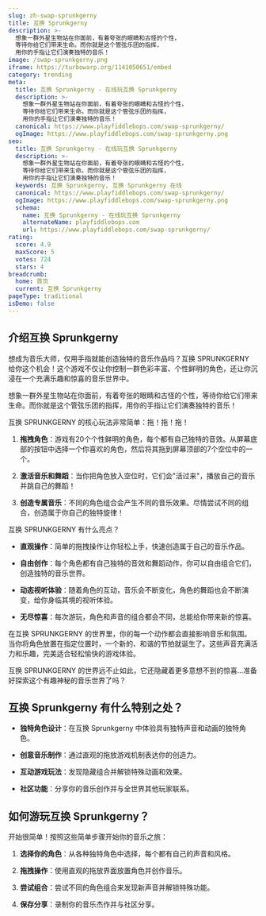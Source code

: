 ```yaml
---
slug: zh-swap-sprunkgerny
title: 互换 Sprunkgerny
description: >-
  想象一群外星生物站在你面前，有着夸张的眼睛和古怪的个性，
  等待你给它们带来生命。而你就是这个管弦乐团的指挥，
  用你的手指让它们演奏独特的音乐！
image: /swap-sprunkgerny.png
iframe: https://turbowarp.org/1141050651/embed
category: trending
meta:
  title: 互换 Sprunkgerny - 在线玩互换 Sprunkgerny
  description: >-
    想象一群外星生物站在你面前，有着夸张的眼睛和古怪的个性，
    等待你给它们带来生命。而你就是这个管弦乐团的指挥，
    用你的手指让它们演奏独特的音乐！
  canonical: https://www.playfiddlebops.com/swap-sprunkgerny/
  ogImage: https://www.playfiddlebops.com/swap-sprunkgerny.png
seo:
  title: 互换 Sprunkgerny - 在线玩互换 Sprunkgerny
  description: >-
    想象一群外星生物站在你面前，有着夸张的眼睛和古怪的个性，
    等待你给它们带来生命。而你就是这个管弦乐团的指挥，
    用你的手指让它们演奏独特的音乐！
  keywords: 互换 Sprunkgerny, 互换 Sprunkgerny 在线
  canonical: https://www.playfiddlebops.com/swap-sprunkgerny/
  ogImage: https://www.playfiddlebops.com/swap-sprunkgerny.png
  schema:
    name: 互换 Sprunkgerny - 在线玩互换 Sprunkgerny
    alternateName: playfiddlebops.com
    url: https://www.playfiddlebops.com/swap-sprunkgerny/
rating:
  score: 4.9
  maxScore: 5
  votes: 724
  stars: 4
breadcrumb:
  home: 首页
  current: 互换 Sprunkgerny
pageType: traditional
isDemo: false
---
```


## 介绍互换 Sprunkgerny

想成为音乐大师，仅用手指就能创造独特的音乐作品吗？互换 SPRUNKGERNY 给你这个机会！这个游戏不仅让你控制一群色彩丰富、个性鲜明的角色，还让你沉浸在一个充满乐趣和惊喜的音乐世界中。

想象一群外星生物站在你面前，有着夸张的眼睛和古怪的个性，等待你给它们带来生命。而你就是这个管弦乐团的指挥，用你的手指让它们演奏独特的音乐！

互换 SPRUNKGERNY 的核心玩法非常简单：拖！拖！拖！

1. **拖拽角色**：游戏有20个个性鲜明的角色，每个都有自己独特的音效。从屏幕底部的按钮中选择一个你喜欢的角色，然后将其拖到屏幕顶部的7个空位中的一个。

1. **激活音乐和舞蹈**：当你把角色放入空位时，它们会"活过来"，播放自己的音乐并跳自己的舞蹈！

1. **创造专属音乐**：不同的角色组合会产生不同的音乐效果。尽情尝试不同的组合，创造属于你自己的独特旋律！

互换 SPRUNKGERNY 有什么亮点？

- **直观操作**：简单的拖拽操作让你轻松上手，快速创造属于自己的音乐作品。

- **自由创作**：每个角色都有自己独特的音效和舞蹈动作，你可以自由组合它们，创造独特的音乐世界。

- **动态视听体验**：随着角色的互动，音乐会不断变化，角色的舞蹈也会不断演变，给你身临其境的视听体验。

- **无尽惊喜**：每次游玩，角色和声音的组合都会不同，总能给你带来新的惊喜。

在互换 SPRUNKGERNY 的世界里，你的每一个动作都会直接影响音乐和氛围。当你将角色放置在指定位置时，一个新的、和谐的节拍就诞生了。这些声音充满活力和乐趣，完美适合轻松愉快的游戏体验。

互换 SPRUNKGERNY 的世界远不止如此，它还隐藏着更多意想不到的惊喜...准备好探索这个有趣神秘的音乐世界了吗？

## 互换 Sprunkgerny 有什么特别之处？

- **独特角色设计**：在互换 Sprunkgerny 中体验具有独特声音和动画的独特角色。

- **创意音乐制作**：通过直观的拖放游戏机制表达你的创造力。

- **互动游戏玩法**：发现隐藏组合并解锁特殊动画和效果。

- **社区功能**：分享你的音乐创作并与全世界其他玩家联系。

## 如何游玩互换 Sprunkgerny？

开始很简单！按照这些简单步骤开始你的音乐之旅：

1. **选择你的角色**：从各种独特角色中选择，每个都有自己的声音和风格。

1. **拖拽操作**：使用直观的拖放界面放置角色并创作音乐。

1. **尝试组合**：尝试不同的角色组合来发现新声音并解锁特殊功能。

1. **保存分享**：录制你的音乐杰作并与社区分享。